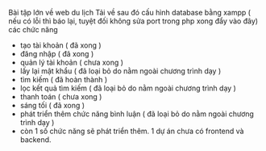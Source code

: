 Bài tập lớn về web du lịch
Tải về sau đó cấu hình database bằng xampp ( nếu có lỗi thì báo lại, tuyệt đối không sửa port trong php xong đẩy vào đây)
các chức năng
- tạo tài khoản ( đã xong )
- đăng nhập ( đã xong )
- quản lý tài khoản ( chưa xong )
- lấy lại mật khẩu ( đã loại bỏ do nằm ngoài chương trình dạy )
- tìm kiếm ( đã hoàn thành )
- lọc kết quả tìm kiếm ( đã loại bỏ do nằm ngoài chương trình dạy )
- thanh toán ( chưa xong )
- sáng tối ( đã xong )
- phát triển thêm chức năng bình luận ( đã loại bỏ do nằm ngoài chương trình dạy )
- còn 1 số chức năng sẽ phát triển thêm.
1 dự án chưa có frontend và backend. 
